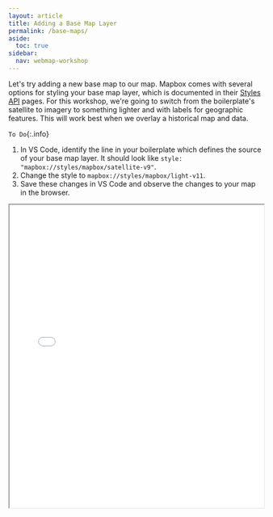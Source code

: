 ```yaml
---
layout: article
title: Adding a Base Map Layer
permalink: /base-maps/
aside:
  toc: true
sidebar:
  nav: webmap-workshop
---
```


Let's try adding a new base map to our map. Mapbox comes with several options for styling your base map layer, which is documented in their [Styles API](https://docs.mapbox.com/api/maps/styles/) pages. For this workshop, we're going to switch from the boilerplate's satellite to imagery to something lighter and with labels for geographic features. This will work best when we overlay a historical map and data.

`To Do`{:.info}

1. In VS Code, identify the line in your boilerplate which defines the source of your base map layer. It should look like `style: "mapbox://styles/mapbox/satellite-v9"`.
2. Change the style to `mapbox://styles/mapbox/light-v11`.
3. Save these changes in VS Code and observe the changes to your map in the browser.

 <iframe height="600px" width="100%" src="/overlaying-the-past/maps/map01.html" title="Dislaying the map boilerplate as a web map"></iframe>
